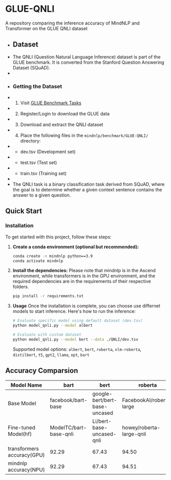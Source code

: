 # GLUE-QNLI
A repository comparing the inference accuracy of MindNLP and Transformer on the GLUE QNLI dataset

+ ## Dataset
+ The QNLI (Question Natural Language Inference) dataset is part of the GLUE benchmark. It is converted from the Stanford Question Answering Dataset (SQuAD).
+ 
+ ### Getting the Dataset
+ 1. Visit [GLUE Benchmark Tasks](https://gluebenchmark.com/tasks/)
+ 2. Register/Login to download the GLUE data
+ 3. Download and extract the QNLI dataset
+ 4. Place the following files in the `mindnlp/benchmark/GLUE-QNLI/` directory:
+    - dev.tsv (Development set)
+    - test.tsv (Test set)
+    - train.tsv (Training set)
+ 
+ The QNLI task is a binary classification task derived from SQuAD, where the goal is to determine whether a given context sentence contains the answer to a given question.

## Quick Start

### Installation
To get started with this project, follow these steps:

1. **Create a conda environment (optional but recommended):**
    ```bash
    conda create -n mindnlp python==3.9
    conda activate mindnlp
2. **Install the dependencies:**
Please note that mindnlp is in the Ascend environment, while transformers is in the GPU environment, and the required dependencies are in the requirements of their respective folders.
    ```bash
    pip install -r requirements.txt
3. **Usage**
Once the installation is complete, you can choose use differnet models to start inference. Here's how to run the inference:
   ```bash
   # Evaluate specific model using default dataset (dev.tsv)
   python model_qnli.py --model albert

   # Evaluate with custom dataset
   python model_qnli.py --model bert --data ./QNLI/dev.tsv
   ```
   Supported model options: `albert`, `bert`, `roberta`, `xlm-roberta`, `distilbert`, `t5`, `gpt2`, `llama`, `opt`, `bart`

## Accuracy Comparsion
|  Model Name | bart | bert | roberta | xlm-roberta | gpt2 | t5 | distilbert | albert | opt | llama |
|---|---|---|---|---|---|---|---|---|---|---|
|  Base Model  | facebook/bart-base  |  google-bert/bert-base-uncased | FacebookAI/roberta-large | FacebookAI/xlm-roberta-large |  openai-community/gpt2 |  google-t5/t5-small |  distilbert/distilbert-base-uncased | albert/albert-base-v2  | facebook/opt-125m  | JackFram/llama-160m  |
|  Fine-tuned Model(hf)  | ModelTC/bart-base-qnli  | Li/bert-base-uncased-qnli  | howey/roberta-large-qnli | tmnam20/xlm-roberta-large-qnli-1 | tanganke/gpt2_qnli  | lightsout19/t5-small-qnli  | anirudh21/distilbert-base-uncased-finetuned-qnli  | orafandina/albert-base-v2-finetuned-qnli  | utahnlp/qnli_facebook_opt-125m_seed-1  | Cheng98/llama-160m-qnli  |
| transformers accuracy(GPU) |  92.29 | 67.43  | 94.50 | 92.50 | 88.15  | 89.71  | 59.21  | 55.14  | 86.10  |  50.97 |
| mindnlp accuracy(NPU) | 92.29  | 67.43  | 94.51 | 92.50 | 88.15  | 89.71  | 59.23  | 55.13  | 86.10  | 50.97  |